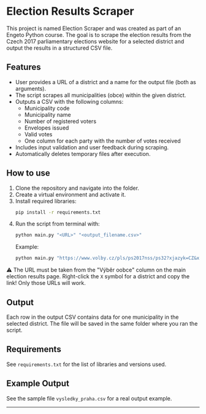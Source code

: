 # Election Results Scraper

This project is named Election Scraper and was created as part of an Engeto Python course. The goal is to scrape the election results from the Czech 2017 parliamentary elections website for a selected district and output the results in a structured CSV file.

## Features

- User provides a URL of a district and a name for the output file (both as arguments).
- The script scrapes all municipalities (obce) within the given district.
- Outputs a CSV with the following columns:
  - Municipality code
  - Municipality name
  - Number of registered voters
  - Envelopes issued
  - Valid votes
  - One column for each party with the number of votes received
- Includes input validation and user feedback during scraping.
- Automatically deletes temporary files after execution.

## How to use

1. Clone the repository and navigate into the folder.
2. Create a virtual environment and activate it.
3. Install required libraries:
   ```bash
   pip install -r requirements.txt
   ```
4. Run the script from terminal with:
   ```bash
   python main.py "<URL>" "<output_filename.csv>"
   ```
   Example:
   ```bash
   python main.py "https://www.volby.cz/pls/ps2017nss/ps32?xjazyk=CZ&xkraj=4&xnumnuts=3207" "vysledky_tachov.csv"
   ```

⚠️ The URL must be taken from the "Výběr oobce" column on the main election results page. Right-click the `X` symbol for a district and copy the link! Only those URLs will work.

## Output

Each row in the output CSV contains data for one municipality in the selected district. The file will be saved in the same folder where you ran the script.

## Requirements

See `requirements.txt` for the list of libraries and versions used.

## Example Output

See the sample file `vysledky_praha.csv` for a real output example.

---

